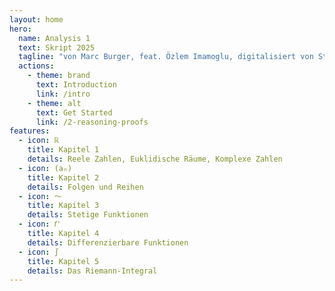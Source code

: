 ```yaml
---
layout: home
hero:
  name: Analysis 1
  text: Skript 2025
  tagline: "von Marc Burger, feat. Özlem Imamoglu, digitalisiert von Studierenden"
  actions:
    - theme: brand
      text: Introduction
      link: /intro
    - theme: alt
      text: Get Started
      link: /2-reasoning-proofs
features:
  - icon: ℝ
    title: Kapitel 1
    details: Reele Zahlen, Euklidische Räume, Komplexe Zahlen
  - icon: (aₙ)
    title: Kapitel 2
    details: Folgen und Reihen
  - icon: 〜
    title: Kapitel 3
    details: Stetige Funktionen
  - icon: 𝑓'
    title: Kapitel 4
    details: Differenzierbare Funktionen
  - icon: ∫
    title: Kapitel 5
    details: Das Riemann-Integral
---
```

